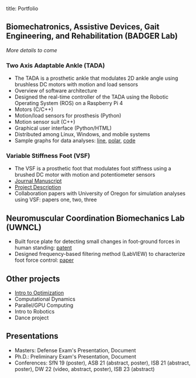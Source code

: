 title: Portfolio

## Biomechatronics, Assistive Devices, Gait Engineering, and Rehabilitation (BADGER Lab)
*More details to come*
### Two Axis Adaptable Ankle (TADA)
* The TADA is a prosthetic ankle that modulates 2D ankle angle using brushless DC motors with motion and load sensors
* Overview of software architecture
* Designed the real-time controller of the TADA using the Robotic Operating System (ROS) on a Raspberry Pi 4
* Motors (C/C++)
* Motion/load sensors for prosthesis (Python)
* Motion sensor suit (C++)
* Graphical user interface (Python/HTML) 
* Distributed among Linux, Windows, and mobile systems
* Sample graphs for data analyses: [line](https://www.kieran-nichols.com/sample-line-plot-for-tada-data.html), [polar](https://www.kieran-nichols.com/sample-polar-plot-for-tada-data.html), [code](https://github.com/kieran-nichols/catkin_ws_remote/blob/main/data/for_bags/bag_proccessing_kn.py)
### Variable Stiffness Foot (VSF)
* The VSF is a prosthetic foot that modulates foot stiffness using a brushed DC motor with motion and potentiometer sensors
* [Journal Manuscript](https://authors.elsevier.com/a/1gTp74-6-e4tq)
* [Project Description](https://www.kieran-nichols.com/vsf-publication-post.html)
* Collaboration papers with University of Oregon for simulation analyses using VSF: papers one, two, three
## Neuromuscular Coordination Biomechanics Lab (UWNCL)
* Built force plate for detecting small changes in foot-ground forces in human standing: [patent](https://patentimages.storage.googleapis.com/00/2c/cb/07a8d3c419e81c/US20180132777A1.pdf)
* Designed frequency-based filtering method (LabVIEW) to characterize foot force control: [paper](https://doi.org/10.1016/j.jbiomech.2018.11.039)
## Other projects
* [Intro to Optimization](https://nbviewer.org/urls/laurentlessard.com/teaching/cs524/project/Spring2018/DawsonDillsNichols.ipynb)
* Computational Dynamics
* Parallel/GPU Computing
* Intro to Robotics
* Dance project
## Presentations
* Masters: Defense Exam's Presentation, Document
* Ph.D.: Preliminary Exam's Presentation, Document
* Conferences: SfN 19 (poster), ASB 21 (abstract, poster), ISB 21 (abstract, poster), DW 22 (video, abstract, poster), ISB 23 (abstract)
    